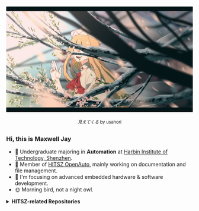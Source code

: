 <!--
![Ayu_s](images/72027100_p0.png)

<p align="center"> <sup>
    <i>Ayu_s</i> by そゐち / sowiti
</sup> </p>
-->

![見えてくる](images/80288827_p0.jpg)

<p align="center"> <sup>
    <i>見えてくる</i> by usahori
</sup> </p>

### Hi, this is Maxwell Jay

- 🌱 Undergraduate majoring in **Automation** at [Harbin Institute of Technology, Shenzhen](https://www.hitsz.edu.cn/).
- 👯 Member of [HITSZ OpenAuto](https://github.com/HITSZ-OpenAuto), mainly working on documentation and file management.
- 🔭 I'm focusing on advanced embedded hardware & software development.
- 🌞 Morning bird, not a night owl.

<details>

<summary>
  <b>
    HITSZ-related Repositories
  </b>
</summary>

My repositories below may be helpful for HITSZ undergraduates.

- [mega_12800](https://github.com/MaxwellJay256/mega_12800)
- [CppLab_2023](https://github.com/MaxwellJay256/CppLab_2023)
- [MetroTicketingSystem](https://github.com/MaxwellJay256/MetroTicketingSystem)
- [Bike-Computer](https://github.com/MaxwellJay256/Bike-Computer)
- [FPGALab_2024](https://github.com/MaxwellJay256/FPGALab_2024)
- [dip_ws_2024](https://github.com/MaxwellJay256/dip_ws_2024)
- [DDR4](https://github.com/MaxwellJay256/DDR4)

</details>

<!--
**MaxwellJay256/MaxwellJay256** is a ✨ _special_ ✨ repository because its `README.md` (this file) appears on your GitHub profile.

Here are some ideas to get you started:

- 🔭 I’m currently working on ...
- 🌱 I’m currently learning ...
- 👯 I’m looking to collaborate on ...
- 🤔 I’m looking for help with ...
- 💬 Ask me about ...
- 📫 How to reach me: ...
- 😄 Pronouns: ...
- ⚡ Fun fact: ...
-->
